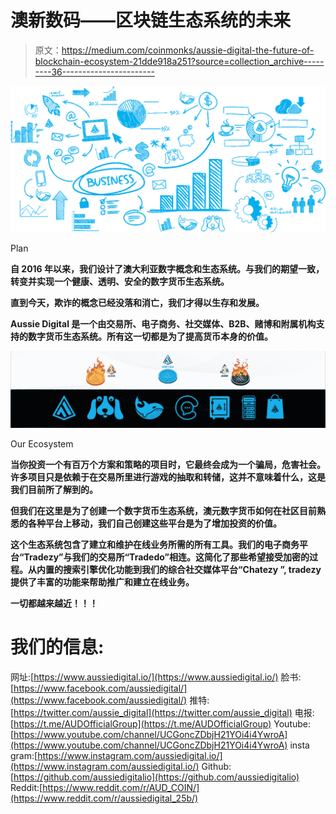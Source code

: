 # 澳新数码——区块链生态系统的未来

> 原文：<https://medium.com/coinmonks/aussie-digital-the-future-of-blockchain-ecosystem-21dde918a251?source=collection_archive---------36----------------------->

![](img/6fc165c84fb17ff80f79c79dea02fe01.png)

Plan

**自 2016 年以来，我们设计了澳大利亚数字概念和生态系统。与我们的期望一致，转变并实现一个健康、透明、安全的数字货币生态系统。**

**直到今天，欺诈的概念已经没落和消亡，我们才得以生存和发展。**

**Aussie Digital 是一个由交易所、电子商务、社交媒体、B2B、赌博和附属机构支持的数字货币生态系统。所有这一切都是为了提高货币本身的价值。**

![](img/29a31efe260c1674df93e192f07145bb.png)

Our Ecosystem

**当你投资一个有百万个方案和策略的项目时，它最终会成为一个骗局，危害社会。许多项目只是依赖于在交易所里进行游戏的抽取和转储，这并不意味着什么，这是我们目前所了解到的。**

**但我们在这里是为了创建一个数字货币生态系统，澳元数字货币如何在社区目前熟悉的各种平台上移动，我们自己创建这些平台是为了增加投资的价值。**

**这个生态系统包含了建立和维护在线业务所需的所有工具。我们的电子商务平台“Tradezy”与我们的交易所“Tradedo”相连。这简化了那些希望接受加密的过程。从内置的搜索引擎优化功能到我们的综合社交媒体平台“Chatezy ”, tradezy 提供了丰富的功能来帮助推广和建立在线业务。**

**一切都越来越近！！！**

# 我们的信息:

网址:[https://www.aussiedigital.io/](https://www.aussiedigital.io/)
脸书:[https://www.facebook.com/aussiedigital/](https://www.facebook.com/aussiedigital/)
推特:[https://twitter.com/aussie_digital](https://twitter.com/aussie_digital)
电报:[https://t.me/AUDOfficialGroup](https://t.me/AUDOfficialGroup)
Youtube:[https://www.youtube.com/channel/UCGoncZDbjH21YOi4i4YwroA](https://www.youtube.com/channel/UCGoncZDbjH21YOi4i4YwroA)
insta gram:[https://www.instagram.com/aussiedigital.io/](https://www.instagram.com/aussiedigital.io/)
Github:[https://github.com/aussiedigitalio](https://github.com/aussiedigitalio)
Reddit:[https://www.reddit.com/r/AUD_COIN/](https://www.reddit.com/r/aussiedigital_25b/)